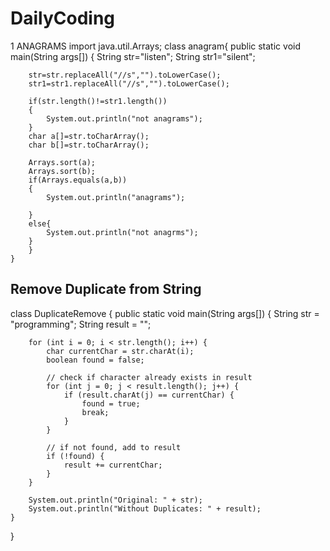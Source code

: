 # DailyCoding

 1 ANAGRAMS
 import java.util.Arrays;
class anagram{
    public static void main(String args[])
    {
        String str="listen";
        String str1="silent";
        
        str=str.replaceAll("//s","").toLowerCase();
        str1=str1.replaceAll("//s","").toLowerCase();
        
        if(str.length()!=str1.length())
        {
            System.out.println("not anagrams");
        }
        char a[]=str.toCharArray();
        char b[]=str.toCharArray();
        
        Arrays.sort(a);
        Arrays.sort(b);
        if(Arrays.equals(a,b))
        {
            System.out.println("anagrams");
            
        }
        else{
            System.out.println("not anagrms");
        }
        }
    }
## Remove Duplicate from String
class DuplicateRemove {
    public static void main(String args[]) {
        String str = "programming";
        String result = "";

        for (int i = 0; i < str.length(); i++) {
            char currentChar = str.charAt(i);
            boolean found = false;

            // check if character already exists in result
            for (int j = 0; j < result.length(); j++) {
                if (result.charAt(j) == currentChar) {
                    found = true;
                    break;
                }
            }

            // if not found, add to result
            if (!found) {
                result += currentChar;
            }
        }

        System.out.println("Original: " + str);
        System.out.println("Without Duplicates: " + result);
    }
}

